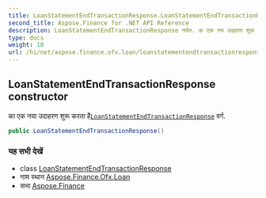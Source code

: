 ```yaml
---
title: LoanStatementEndTransactionResponse.LoanStatementEndTransactionResponse
second_title: Aspose.Finance for .NET API Reference
description: LoanStatementEndTransactionResponse नर्मत. क एक नय उदहरण शुरू करत हैLoanStatementEndTransactionResponse वर्ग.
type: docs
weight: 10
url: /hi/net/aspose.finance.ofx.loan/loanstatementendtransactionresponse/loanstatementendtransactionresponse/
---
```

## LoanStatementEndTransactionResponse constructor

का एक नया उदाहरण शुरू करता है[`LoanStatementEndTransactionResponse`](../) वर्ग.

```csharp
public LoanStatementEndTransactionResponse()
```

### यह सभी देखें

* class [LoanStatementEndTransactionResponse](../)
* नाम स्थान [Aspose.Finance.Ofx.Loan](../../loanstatementendtransactionresponse/)
* सभा [Aspose.Finance](../../../)


